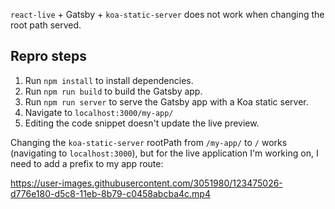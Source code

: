 `react-live` + Gatsby + `koa-static-server` does not work when changing the root path served.

## Repro steps

1. Run `npm install` to install dependencies.
2. Run `npm run build` to build the Gatsby app.
3. Run `npm run server` to serve the Gatsby app with a Koa static server.
4. Navigate to `localhost:3000/my-app/`
5. Editing the code snippet doesn't update the live preview.

Changing the `koa-static-server` rootPath from `/my-app/` to `/` works (navigating to `localhost:3000`), but for the live application I'm working on, I need to add a prefix to my app route:

https://user-images.githubusercontent.com/3051980/123475026-d776e180-d5c8-11eb-8b79-c0458abcba4c.mp4
